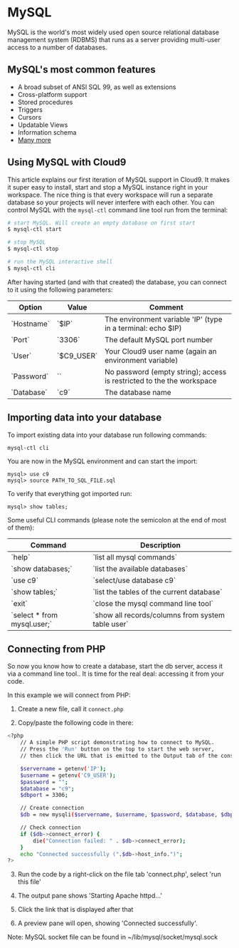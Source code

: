# MySQL

MySQL is the world's most widely used open source relational database management system (RDBMS) that runs as a server providing multi-user access to a number of databases.

## MySQL's most common features
* A broad subset of ANSI SQL 99, as well as extensions<br/>
* Cross-platform support<br/>
* Stored procedures<br/>
* Triggers<br/>
* Cursors<br/>
* Updatable Views<br/>
* Information schema<br/>
* [Many more](http://en.wikipedia.org/wiki/MySQL)<br/>

## Using MySQL with Cloud9
This article explains our first iteration of MySQL support in Cloud9. It makes it super easy to install, start and stop a MySQL instance right in your workspace. The nice thing is that every workspace will run a separate database so your projects will never interfere with each other. You can control MySQL with the `mysql-ctl` command line tool run from the terminal:

```bash
# start MySQL. Will create an empty database on first start
$ mysql-ctl start

# stop MySQL
$ mysql-ctl stop

# run the MySQL interactive shell
$ mysql-ctl cli
```

After having started (and with that created) the database, you can connect to it using the following parameters:
<div markdown="1">
<table class="table table-striped table-bordered">
    <thead>
        <tr>
            <th>Option</td>
            <th>Value</td>
            <th>Comment</td>
        </tr>
    </thead>
    <tbody>
        <tr>
            <td>`Hostname`</td>
            <td>`$IP`</td>
            <td>The environment variable 'IP' (type in a terminal: echo $IP)</td>
        </tr>
        <tr>
            <td>`Port`</td>
            <td>`3306`</td>
            <td>The default MySQL port number</td>
        </tr>
        <tr>
            <td>`User`</td>
            <td>`$C9_USER`</td>
            <td>Your Cloud9 user name (again an environment variable)</td>
        </tr>
        <tr>
            <td>`Password`</td>
            <td>`<empty>`</td>
            <td>No password (empty string); access is restricted to the the workspace</td>
        </tr>
        <tr>
            <td>`Database`</td>
            <td>`c9`</td>
            <td>The database name</td>
        </tr>
    </tbody>
</table>
</div>

## Importing data into your database

To import existing data into your database run following commands:

    mysql-ctl cli

You are now in the MySQL environment and can start the import:

    mysql> use c9
    mysql> source PATH_TO_SQL_FILE.sql

To verify that everything got imported run:

    mysql> show tables;
    
Some useful CLI commands (please note the semicolon at the end of most of them):
<div markdown="1">
<table class="table table-striped table-bordered">
    <thead>
        <tr>
            <th>Command</td>
            <th>Description</td>
        </tr>
    </thead>
    <tbody>
        <tr>
            <td>`help`</td>
            <td>`list all mysql commands`</td>
        </tr>
        <tr>
            <td>`show databases;`</td>
            <td>`list the available databases`</td>
        </tr>
        <tr>
            <td>`use c9`</td>
            <td>`select/use database c9`</td>
        </tr>
        <tr>
            <td>`show tables;`</td>
            <td>`list the tables of the current database`</td>
        </tr>
        <tr>
            <td>`exit`</td>
            <td>`close the mysql command line tool`</td>
        </tr>
        <tr>
            <td>`select * from mysql.user;`</td>
            <td>`show all records/columns from system table user`</td>
        </tr>
    </tbody>
</table>
</div>

## Connecting from PHP

So now you know how to create a database, start the db server, access it via a 
command line tool.. It is time for the real deal: accessing it from your code.

In this example we will connect from PHP:

1. Create a new file, call it `connect.php` 

2. Copy/paste the following code in there:
```bash
<?php
    // A simple PHP script demonstrating how to connect to MySQL.
    // Press the 'Run' button on the top to start the web server,
    // then click the URL that is emitted to the Output tab of the console.

    $servername = getenv('IP');
    $username = getenv('C9_USER');
    $password = "";
    $database = "c9";
    $dbport = 3306;

    // Create connection
    $db = new mysqli($servername, $username, $password, $database, $dbport);

    // Check connection
    if ($db->connect_error) {
        die("Connection failed: " . $db->connect_error);
    } 
    echo "Connected successfully (".$db->host_info.")";
?>
```

3. Run the code by a right-click on the file tab 'connect.php', select 'run this file'

4. The output pane shows 'Starting Apache httpd...'

5. Click the link that is displayed after that

6. A preview pane will open, showing 'Connected successfully'.


Note:
MySQL socket file can be found in ~/lib/mysql/socket/mysql.sock

<!--

Using PHPMyAdmin

PHPMyAdmin comes preinstalled on Cloud9 workspaces. You can run it in a similar fashion to how you would run it locally.

First, set up a new site entry in the Apache configuration:

````bash
ln -s /etc/phpmyadmin/apache.conf /etc/apache2/sites-enabled/phpmyadmin.conf
````

-->